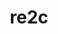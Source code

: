 ---
title: "re2c"
layout: cache
categories: [package, develop-2025-02-02]
meta: {"versions": ["3.0", "3.1"], "compilers": ["gcc@=10.5.0", "gcc@=11.1.0", "gcc@=11.4.0", "gcc@=12.3.0", "gcc@=13.2.0", "gcc@=13.3.0", "gcc@=7.3.1", "gcc@=7.5.0", "oneapi@=2024.2.1"], "oss": ["amzn2", "centos7", "rhel8", "ubuntu18.04", "ubuntu20.04", "ubuntu22.04", "ubuntu24.04"], "platforms": ["linux"], "targets": ["aarch64", "neoverse_v2", "x86_64_v3"], "stacks": ["aws-isc", "aws-isc-aarch64", "bootstrap-x86_64-linux-gnu", "data-vis-sdk", "developer-tools-aarch64-linux-gnu", "developer-tools-x86_64_v3-linux-gnu", "e4s", "e4s-neoverse-v2", "e4s-oneapi", "e4s-rocm-external", "hep", "ml-linux-aarch64-cpu", "ml-linux-aarch64-cuda", "ml-linux-x86_64-cpu", "ml-linux-x86_64-cuda", "ml-linux-x86_64-rocm", "radiuss", "root", "tutorial"], "num_specs": 39, "num_specs_by_stack": {"aws-isc-aarch64": 2, "root": 39, "aws-isc": 2, "developer-tools-x86_64_v3-linux-gnu": 1, "developer-tools-aarch64-linux-gnu": 1, "radiuss": 3, "data-vis-sdk": 1, "e4s-neoverse-v2": 4, "hep": 1, "e4s": 6, "tutorial": 3, "e4s-rocm-external": 2, "e4s-oneapi": 5, "ml-linux-aarch64-cpu": 4, "ml-linux-aarch64-cuda": 4, "ml-linux-x86_64-cpu": 4, "ml-linux-x86_64-rocm": 4, "bootstrap-x86_64-linux-gnu": 8, "ml-linux-x86_64-cuda": 4}}
spec_details: [{"hash": "seyomybkldi3hapdaw4u6lew53fxomwq", "compiler": "gcc@=7.3.1", "versions": ["3.1"], "os": "amzn2", "platform": "linux", "target": "aarch64", "variants": ["build_system=autotools"], "stacks": ["aws-isc-aarch64", "root"], "size": "-", "tarball": "https://binaries.spack.io/develop-2025-02-02/build_cache/linux-amzn2-aarch64/gcc-7.3.1/re2c-3.1/linux-amzn2-aarch64-gcc-7.3.1-re2c-3.1-seyomybkldi3hapdaw4u6lew53fxomwq.spack"}, {"hash": "x4m2u67wiqjginrhnd7lcnh5evd5zher", "compiler": "gcc@=7.3.1", "versions": ["3.1"], "os": "amzn2", "platform": "linux", "target": "aarch64", "variants": ["build_system=autotools"], "stacks": ["aws-isc-aarch64", "root"], "size": "-", "tarball": "https://binaries.spack.io/develop-2025-02-02/build_cache/linux-amzn2-aarch64/gcc-7.3.1/re2c-3.1/linux-amzn2-aarch64-gcc-7.3.1-re2c-3.1-x4m2u67wiqjginrhnd7lcnh5evd5zher.spack"}, {"hash": "uzmae5wh2euxjii4rpeuh7qy6d4kh5wd", "compiler": "gcc@=7.3.1", "versions": ["3.1"], "os": "amzn2", "platform": "linux", "target": "x86_64_v3", "variants": ["build_system=autotools"], "stacks": ["aws-isc", "root"], "size": "-", "tarball": "https://binaries.spack.io/develop-2025-02-02/build_cache/linux-amzn2-x86_64_v3/gcc-7.3.1/re2c-3.1/linux-amzn2-x86_64_v3-gcc-7.3.1-re2c-3.1-uzmae5wh2euxjii4rpeuh7qy6d4kh5wd.spack"}, {"hash": "ojevasq4csqhv4e262qx4x2xuus3ehga", "compiler": "gcc@=7.3.1", "versions": ["3.1"], "os": "amzn2", "platform": "linux", "target": "x86_64_v3", "variants": ["build_system=autotools"], "stacks": ["aws-isc", "root"], "size": "-", "tarball": "https://binaries.spack.io/develop-2025-02-02/build_cache/linux-amzn2-x86_64_v3/gcc-7.3.1/re2c-3.1/linux-amzn2-x86_64_v3-gcc-7.3.1-re2c-3.1-ojevasq4csqhv4e262qx4x2xuus3ehga.spack"}, {"hash": "q5wtkfiv67yydjzqmxah276w7pdvx5jj", "compiler": "gcc@=10.5.0", "versions": ["3.1"], "os": "centos7", "platform": "linux", "target": "x86_64_v3", "variants": ["build_system=autotools"], "stacks": ["root", "developer-tools-x86_64_v3-linux-gnu"], "size": "-", "tarball": "https://binaries.spack.io/develop-2025-02-02/build_cache/linux-centos7-x86_64_v3/gcc-10.5.0/re2c-3.1/linux-centos7-x86_64_v3-gcc-10.5.0-re2c-3.1-q5wtkfiv67yydjzqmxah276w7pdvx5jj.spack"}, {"hash": "6kga7rmswqbtnw6w6cs4azmnklru4x5l", "compiler": "gcc@=13.3.0", "versions": ["3.1"], "os": "rhel8", "platform": "linux", "target": "aarch64", "variants": ["build_system=autotools"], "stacks": ["root", "developer-tools-aarch64-linux-gnu"], "size": "-", "tarball": "https://binaries.spack.io/develop-2025-02-02/build_cache/linux-rhel8-aarch64/gcc-13.3.0/re2c-3.1/linux-rhel8-aarch64-gcc-13.3.0-re2c-3.1-6kga7rmswqbtnw6w6cs4azmnklru4x5l.spack"}, {"hash": "sv2qtmvezwxub6zqgwmmexyfdftdotai", "compiler": "gcc@=7.5.0", "versions": ["3.1"], "os": "ubuntu18.04", "platform": "linux", "target": "x86_64_v3", "variants": ["build_system=autotools"], "stacks": ["root", "radiuss"], "size": "-", "tarball": "https://binaries.spack.io/develop-2025-02-02/build_cache/linux-ubuntu18.04-x86_64_v3/gcc-7.5.0/re2c-3.1/linux-ubuntu18.04-x86_64_v3-gcc-7.5.0-re2c-3.1-sv2qtmvezwxub6zqgwmmexyfdftdotai.spack"}, {"hash": "c2mnldv7oacl3ybztiypr3tf2fvd6atx", "compiler": "gcc@=7.5.0", "versions": ["3.1"], "os": "ubuntu18.04", "platform": "linux", "target": "x86_64_v3", "variants": ["build_system=autotools"], "stacks": ["root", "radiuss"], "size": "-", "tarball": "https://binaries.spack.io/develop-2025-02-02/build_cache/linux-ubuntu18.04-x86_64_v3/gcc-7.5.0/re2c-3.1/linux-ubuntu18.04-x86_64_v3-gcc-7.5.0-re2c-3.1-c2mnldv7oacl3ybztiypr3tf2fvd6atx.spack"}, {"hash": "txodbunqw6oh4b3zhmnh2blf7nht3v6c", "compiler": "gcc@=7.5.0", "versions": ["3.1"], "os": "ubuntu18.04", "platform": "linux", "target": "x86_64_v3", "variants": ["build_system=autotools"], "stacks": ["root", "radiuss"], "size": "-", "tarball": "https://binaries.spack.io/develop-2025-02-02/build_cache/linux-ubuntu18.04-x86_64_v3/gcc-7.5.0/re2c-3.1/linux-ubuntu18.04-x86_64_v3-gcc-7.5.0-re2c-3.1-txodbunqw6oh4b3zhmnh2blf7nht3v6c.spack"}, {"hash": "a4hglopbwmsvedgqtwmcjkklnc7ix5fc", "compiler": "gcc@=11.1.0", "versions": ["3.1"], "os": "ubuntu20.04", "platform": "linux", "target": "x86_64_v3", "variants": ["build_system=autotools"], "stacks": ["root", "data-vis-sdk"], "size": "-", "tarball": "https://binaries.spack.io/develop-2025-02-02/build_cache/linux-ubuntu20.04-x86_64_v3/gcc-11.1.0/re2c-3.1/linux-ubuntu20.04-x86_64_v3-gcc-11.1.0-re2c-3.1-a4hglopbwmsvedgqtwmcjkklnc7ix5fc.spack"}, {"hash": "nam4vpznaicmkmpb242knfjdbwgkolkv", "compiler": "gcc@=11.4.0", "versions": ["3.1"], "os": "ubuntu22.04", "platform": "linux", "target": "neoverse_v2", "variants": ["build_system=autotools"], "stacks": ["root", "e4s-neoverse-v2"], "size": "-", "tarball": "https://binaries.spack.io/develop-2025-02-02/build_cache/linux-ubuntu22.04-neoverse_v2/gcc-11.4.0/re2c-3.1/linux-ubuntu22.04-neoverse_v2-gcc-11.4.0-re2c-3.1-nam4vpznaicmkmpb242knfjdbwgkolkv.spack"}, {"hash": "lc3mmbnhdmfwcjvuvc5vaydq57rxt3s7", "compiler": "gcc@=11.4.0", "versions": ["3.1"], "os": "ubuntu22.04", "platform": "linux", "target": "neoverse_v2", "variants": ["build_system=autotools"], "stacks": ["root", "e4s-neoverse-v2"], "size": "-", "tarball": "https://binaries.spack.io/develop-2025-02-02/build_cache/linux-ubuntu22.04-neoverse_v2/gcc-11.4.0/re2c-3.1/linux-ubuntu22.04-neoverse_v2-gcc-11.4.0-re2c-3.1-lc3mmbnhdmfwcjvuvc5vaydq57rxt3s7.spack"}, {"hash": "idedh3mebtjcc5z36pfltstgsgvtv24s", "compiler": "gcc@=11.4.0", "versions": ["3.1"], "os": "ubuntu22.04", "platform": "linux", "target": "neoverse_v2", "variants": ["build_system=autotools"], "stacks": ["root", "e4s-neoverse-v2"], "size": "-", "tarball": "https://binaries.spack.io/develop-2025-02-02/build_cache/linux-ubuntu22.04-neoverse_v2/gcc-11.4.0/re2c-3.1/linux-ubuntu22.04-neoverse_v2-gcc-11.4.0-re2c-3.1-idedh3mebtjcc5z36pfltstgsgvtv24s.spack"}, {"hash": "zqjwszxn7adfwbtb6xad3fvl4x4lgq22", "compiler": "gcc@=11.4.0", "versions": ["3.1"], "os": "ubuntu22.04", "platform": "linux", "target": "neoverse_v2", "variants": ["build_system=autotools"], "stacks": ["root", "e4s-neoverse-v2"], "size": "-", "tarball": "https://binaries.spack.io/develop-2025-02-02/build_cache/linux-ubuntu22.04-neoverse_v2/gcc-11.4.0/re2c-3.1/linux-ubuntu22.04-neoverse_v2-gcc-11.4.0-re2c-3.1-zqjwszxn7adfwbtb6xad3fvl4x4lgq22.spack"}, {"hash": "67ajjtbvsdvptbc3hvdquza47l657z2x", "compiler": "gcc@=11.4.0", "versions": ["3.1"], "os": "ubuntu22.04", "platform": "linux", "target": "x86_64_v3", "variants": ["build_system=autotools"], "stacks": ["hep", "root"], "size": "-", "tarball": "https://binaries.spack.io/develop-2025-02-02/build_cache/linux-ubuntu22.04-x86_64_v3/gcc-11.4.0/re2c-3.1/linux-ubuntu22.04-x86_64_v3-gcc-11.4.0-re2c-3.1-67ajjtbvsdvptbc3hvdquza47l657z2x.spack"}, {"hash": "6e6idcblbookrejq4hkahwmfvhx62agy", "compiler": "gcc@=11.4.0", "versions": ["3.1"], "os": "ubuntu22.04", "platform": "linux", "target": "x86_64_v3", "variants": ["build_system=autotools"], "stacks": ["root", "e4s"], "size": "-", "tarball": "https://binaries.spack.io/develop-2025-02-02/build_cache/linux-ubuntu22.04-x86_64_v3/gcc-11.4.0/re2c-3.1/linux-ubuntu22.04-x86_64_v3-gcc-11.4.0-re2c-3.1-6e6idcblbookrejq4hkahwmfvhx62agy.spack"}, {"hash": "qqd27qtsuafontmbw2i3sblqoaeihd2b", "compiler": "gcc@=11.4.0", "versions": ["3.1"], "os": "ubuntu22.04", "platform": "linux", "target": "x86_64_v3", "variants": ["build_system=autotools"], "stacks": ["tutorial", "root", "e4s", "e4s-rocm-external"], "size": "-", "tarball": "https://binaries.spack.io/develop-2025-02-02/build_cache/linux-ubuntu22.04-x86_64_v3/gcc-11.4.0/re2c-3.1/linux-ubuntu22.04-x86_64_v3-gcc-11.4.0-re2c-3.1-qqd27qtsuafontmbw2i3sblqoaeihd2b.spack"}, {"hash": "drsnyeed2lkstlwy4ipk6xbf5ql22eo3", "compiler": "gcc@=11.4.0", "versions": ["3.1"], "os": "ubuntu22.04", "platform": "linux", "target": "x86_64_v3", "variants": ["build_system=autotools"], "stacks": ["tutorial", "root", "e4s", "e4s-rocm-external"], "size": "-", "tarball": "https://binaries.spack.io/develop-2025-02-02/build_cache/linux-ubuntu22.04-x86_64_v3/gcc-11.4.0/re2c-3.1/linux-ubuntu22.04-x86_64_v3-gcc-11.4.0-re2c-3.1-drsnyeed2lkstlwy4ipk6xbf5ql22eo3.spack"}, {"hash": "ebk7pgbgz5kelc67kxanmtazkgtnyjvb", "compiler": "gcc@=11.4.0", "versions": ["3.1"], "os": "ubuntu22.04", "platform": "linux", "target": "x86_64_v3", "variants": ["build_system=autotools"], "stacks": ["root", "e4s"], "size": "-", "tarball": "https://binaries.spack.io/develop-2025-02-02/build_cache/linux-ubuntu22.04-x86_64_v3/gcc-11.4.0/re2c-3.1/linux-ubuntu22.04-x86_64_v3-gcc-11.4.0-re2c-3.1-ebk7pgbgz5kelc67kxanmtazkgtnyjvb.spack"}, {"hash": "xt4qo3j27cwmj7rdtkpmw4vhj4xchqoi", "compiler": "gcc@=11.4.0", "versions": ["3.1"], "os": "ubuntu22.04", "platform": "linux", "target": "x86_64_v3", "variants": ["build_system=autotools"], "stacks": ["root", "e4s"], "size": "-", "tarball": "https://binaries.spack.io/develop-2025-02-02/build_cache/linux-ubuntu22.04-x86_64_v3/gcc-11.4.0/re2c-3.1/linux-ubuntu22.04-x86_64_v3-gcc-11.4.0-re2c-3.1-xt4qo3j27cwmj7rdtkpmw4vhj4xchqoi.spack"}, {"hash": "5eagsqvruiwsfd3ij6nz6kwfdm37lic6", "compiler": "oneapi@=2024.2.1", "versions": ["3.1"], "os": "ubuntu22.04", "platform": "linux", "target": "x86_64_v3", "variants": ["build_system=autotools"], "stacks": ["e4s-oneapi", "root"], "size": "-", "tarball": "https://binaries.spack.io/develop-2025-02-02/build_cache/linux-ubuntu22.04-x86_64_v3/oneapi-2024.2.1/re2c-3.1/linux-ubuntu22.04-x86_64_v3-oneapi-2024.2.1-re2c-3.1-5eagsqvruiwsfd3ij6nz6kwfdm37lic6.spack"}, {"hash": "robc3hoejvfp5xkmkyabnmup2yeerusa", "compiler": "oneapi@=2024.2.1", "versions": ["3.1"], "os": "ubuntu22.04", "platform": "linux", "target": "x86_64_v3", "variants": ["build_system=autotools"], "stacks": ["e4s-oneapi", "root"], "size": "-", "tarball": "https://binaries.spack.io/develop-2025-02-02/build_cache/linux-ubuntu22.04-x86_64_v3/oneapi-2024.2.1/re2c-3.1/linux-ubuntu22.04-x86_64_v3-oneapi-2024.2.1-re2c-3.1-robc3hoejvfp5xkmkyabnmup2yeerusa.spack"}, {"hash": "j5wudikz2zgnuobnxrf7hsoppbdg4y7x", "compiler": "gcc@=11.4.0", "versions": ["3.1"], "os": "ubuntu22.04", "platform": "linux", "target": "x86_64_v3", "variants": ["build_system=autotools"], "stacks": ["root", "e4s"], "size": "-", "tarball": "https://binaries.spack.io/develop-2025-02-02/build_cache/linux-ubuntu22.04-x86_64_v3/gcc-11.4.0/re2c-3.1/linux-ubuntu22.04-x86_64_v3-gcc-11.4.0-re2c-3.1-j5wudikz2zgnuobnxrf7hsoppbdg4y7x.spack"}, {"hash": "2mkub2adghegzcagyahqvnk2ozjsmabi", "compiler": "oneapi@=2024.2.1", "versions": ["3.1"], "os": "ubuntu22.04", "platform": "linux", "target": "x86_64_v3", "variants": ["build_system=autotools"], "stacks": ["e4s-oneapi", "root"], "size": "-", "tarball": "https://binaries.spack.io/develop-2025-02-02/build_cache/linux-ubuntu22.04-x86_64_v3/oneapi-2024.2.1/re2c-3.1/linux-ubuntu22.04-x86_64_v3-oneapi-2024.2.1-re2c-3.1-2mkub2adghegzcagyahqvnk2ozjsmabi.spack"}, {"hash": "qeeoc5rfd4lljwvrnbpzdpxov2qqluon", "compiler": "gcc@=12.3.0", "versions": ["3.1"], "os": "ubuntu22.04", "platform": "linux", "target": "x86_64_v3", "variants": ["build_system=autotools"], "stacks": ["tutorial", "root"], "size": "-", "tarball": "https://binaries.spack.io/develop-2025-02-02/build_cache/linux-ubuntu22.04-x86_64_v3/gcc-12.3.0/re2c-3.1/linux-ubuntu22.04-x86_64_v3-gcc-12.3.0-re2c-3.1-qeeoc5rfd4lljwvrnbpzdpxov2qqluon.spack"}, {"hash": "xzgjatxtk6rnwff32jfdq3gvuret754k", "compiler": "oneapi@=2024.2.1", "versions": ["3.1"], "os": "ubuntu22.04", "platform": "linux", "target": "x86_64_v3", "variants": ["build_system=autotools"], "stacks": ["e4s-oneapi", "root"], "size": "-", "tarball": "https://binaries.spack.io/develop-2025-02-02/build_cache/linux-ubuntu22.04-x86_64_v3/oneapi-2024.2.1/re2c-3.1/linux-ubuntu22.04-x86_64_v3-oneapi-2024.2.1-re2c-3.1-xzgjatxtk6rnwff32jfdq3gvuret754k.spack"}, {"hash": "nay4ym5nyrjamys45egg5k7bdrcowy7m", "compiler": "oneapi@=2024.2.1", "versions": ["3.1"], "os": "ubuntu22.04", "platform": "linux", "target": "x86_64_v3", "variants": ["build_system=autotools"], "stacks": ["e4s-oneapi", "root"], "size": "-", "tarball": "https://binaries.spack.io/develop-2025-02-02/build_cache/linux-ubuntu22.04-x86_64_v3/oneapi-2024.2.1/re2c-3.1/linux-ubuntu22.04-x86_64_v3-oneapi-2024.2.1-re2c-3.1-nay4ym5nyrjamys45egg5k7bdrcowy7m.spack"}, {"hash": "3xxtngg6hodjglmft45ynptgeapu4ldz", "compiler": "gcc@=13.2.0", "versions": ["3.1"], "os": "ubuntu24.04", "platform": "linux", "target": "aarch64", "variants": ["build_system=autotools"], "stacks": ["ml-linux-aarch64-cpu", "ml-linux-aarch64-cuda", "root"], "size": "-", "tarball": "https://binaries.spack.io/develop-2025-02-02/build_cache/linux-ubuntu24.04-aarch64/gcc-13.2.0/re2c-3.1/linux-ubuntu24.04-aarch64-gcc-13.2.0-re2c-3.1-3xxtngg6hodjglmft45ynptgeapu4ldz.spack"}, {"hash": "cb4cx5yjqfnv56kuz2auhchxf7bg4ncw", "compiler": "gcc@=13.2.0", "versions": ["3.1"], "os": "ubuntu24.04", "platform": "linux", "target": "aarch64", "variants": ["build_system=autotools"], "stacks": ["ml-linux-aarch64-cpu", "ml-linux-aarch64-cuda", "root"], "size": "-", "tarball": "https://binaries.spack.io/develop-2025-02-02/build_cache/linux-ubuntu24.04-aarch64/gcc-13.2.0/re2c-3.1/linux-ubuntu24.04-aarch64-gcc-13.2.0-re2c-3.1-cb4cx5yjqfnv56kuz2auhchxf7bg4ncw.spack"}, {"hash": "krkfddf3y6z4dxccrvait5iaogcwzgzp", "compiler": "gcc@=13.2.0", "versions": ["3.1"], "os": "ubuntu24.04", "platform": "linux", "target": "aarch64", "variants": ["build_system=autotools"], "stacks": ["ml-linux-aarch64-cpu", "ml-linux-aarch64-cuda", "root"], "size": "-", "tarball": "https://binaries.spack.io/develop-2025-02-02/build_cache/linux-ubuntu24.04-aarch64/gcc-13.2.0/re2c-3.1/linux-ubuntu24.04-aarch64-gcc-13.2.0-re2c-3.1-krkfddf3y6z4dxccrvait5iaogcwzgzp.spack"}, {"hash": "yrycemolgsfvmiyqgd7664fvgr6e4szn", "compiler": "gcc@=13.2.0", "versions": ["3.1"], "os": "ubuntu24.04", "platform": "linux", "target": "aarch64", "variants": ["build_system=autotools"], "stacks": ["ml-linux-aarch64-cpu", "ml-linux-aarch64-cuda", "root"], "size": "-", "tarball": "https://binaries.spack.io/develop-2025-02-02/build_cache/linux-ubuntu24.04-aarch64/gcc-13.2.0/re2c-3.1/linux-ubuntu24.04-aarch64-gcc-13.2.0-re2c-3.1-yrycemolgsfvmiyqgd7664fvgr6e4szn.spack"}, {"hash": "kdg4iawy7jfvln2x5nskw6shnt6fvcao", "compiler": "gcc@=13.2.0", "versions": ["3.1"], "os": "ubuntu24.04", "platform": "linux", "target": "x86_64_v3", "variants": ["build_system=autotools"], "stacks": ["ml-linux-x86_64-cpu", "ml-linux-x86_64-rocm", "root", "bootstrap-x86_64-linux-gnu", "ml-linux-x86_64-cuda"], "size": "-", "tarball": "https://binaries.spack.io/develop-2025-02-02/build_cache/linux-ubuntu24.04-x86_64_v3/gcc-13.2.0/re2c-3.1/linux-ubuntu24.04-x86_64_v3-gcc-13.2.0-re2c-3.1-kdg4iawy7jfvln2x5nskw6shnt6fvcao.spack"}, {"hash": "oxkfju3tfoqjkry6zlbhwjxfkfkb5n26", "compiler": "gcc@=13.2.0", "versions": ["3.1"], "os": "ubuntu24.04", "platform": "linux", "target": "x86_64_v3", "variants": ["build_system=autotools"], "stacks": ["ml-linux-x86_64-cpu", "ml-linux-x86_64-rocm", "root", "bootstrap-x86_64-linux-gnu", "ml-linux-x86_64-cuda"], "size": "-", "tarball": "https://binaries.spack.io/develop-2025-02-02/build_cache/linux-ubuntu24.04-x86_64_v3/gcc-13.2.0/re2c-3.1/linux-ubuntu24.04-x86_64_v3-gcc-13.2.0-re2c-3.1-oxkfju3tfoqjkry6zlbhwjxfkfkb5n26.spack"}, {"hash": "2rnb4eiyenrarpkq5vtdst7yyxl73ed5", "compiler": "gcc@=13.2.0", "versions": ["3.0"], "os": "ubuntu24.04", "platform": "linux", "target": "x86_64_v3", "variants": ["build_system=autotools"], "stacks": ["bootstrap-x86_64-linux-gnu", "root"], "size": "-", "tarball": "https://binaries.spack.io/develop-2025-02-02/build_cache/linux-ubuntu24.04-x86_64_v3/gcc-13.2.0/re2c-3.0/linux-ubuntu24.04-x86_64_v3-gcc-13.2.0-re2c-3.0-2rnb4eiyenrarpkq5vtdst7yyxl73ed5.spack"}, {"hash": "oyqhs2gdvb6bqtivluabeb52vrbycx4x", "compiler": "gcc@=13.2.0", "versions": ["3.1"], "os": "ubuntu24.04", "platform": "linux", "target": "x86_64_v3", "variants": ["build_system=autotools"], "stacks": ["ml-linux-x86_64-cpu", "ml-linux-x86_64-rocm", "root", "bootstrap-x86_64-linux-gnu", "ml-linux-x86_64-cuda"], "size": "-", "tarball": "https://binaries.spack.io/develop-2025-02-02/build_cache/linux-ubuntu24.04-x86_64_v3/gcc-13.2.0/re2c-3.1/linux-ubuntu24.04-x86_64_v3-gcc-13.2.0-re2c-3.1-oyqhs2gdvb6bqtivluabeb52vrbycx4x.spack"}, {"hash": "tbhqxxh4vwnivjefwo5bupsjxz5kda5j", "compiler": "gcc@=13.2.0", "versions": ["3.1"], "os": "ubuntu24.04", "platform": "linux", "target": "x86_64_v3", "variants": ["build_system=autotools"], "stacks": ["bootstrap-x86_64-linux-gnu", "root"], "size": "-", "tarball": "https://binaries.spack.io/develop-2025-02-02/build_cache/linux-ubuntu24.04-x86_64_v3/gcc-13.2.0/re2c-3.1/linux-ubuntu24.04-x86_64_v3-gcc-13.2.0-re2c-3.1-tbhqxxh4vwnivjefwo5bupsjxz5kda5j.spack"}, {"hash": "bwkx46xez7lryq2fu4olfrr5c4f4jtit", "compiler": "gcc@=13.2.0", "versions": ["3.1"], "os": "ubuntu24.04", "platform": "linux", "target": "x86_64_v3", "variants": ["build_system=autotools"], "stacks": ["bootstrap-x86_64-linux-gnu", "root"], "size": "-", "tarball": "https://binaries.spack.io/develop-2025-02-02/build_cache/linux-ubuntu24.04-x86_64_v3/gcc-13.2.0/re2c-3.1/linux-ubuntu24.04-x86_64_v3-gcc-13.2.0-re2c-3.1-bwkx46xez7lryq2fu4olfrr5c4f4jtit.spack"}, {"hash": "3y4ypx7ehx5w7za776lb6pcnnv7hjilr", "compiler": "gcc@=13.2.0", "versions": ["3.1"], "os": "ubuntu24.04", "platform": "linux", "target": "x86_64_v3", "variants": ["build_system=autotools"], "stacks": ["bootstrap-x86_64-linux-gnu", "root"], "size": "-", "tarball": "https://binaries.spack.io/develop-2025-02-02/build_cache/linux-ubuntu24.04-x86_64_v3/gcc-13.2.0/re2c-3.1/linux-ubuntu24.04-x86_64_v3-gcc-13.2.0-re2c-3.1-3y4ypx7ehx5w7za776lb6pcnnv7hjilr.spack"}, {"hash": "lt3yqnk6wsazfi3z33y7onvtrpwyaari", "compiler": "gcc@=13.2.0", "versions": ["3.1"], "os": "ubuntu24.04", "platform": "linux", "target": "x86_64_v3", "variants": ["build_system=autotools"], "stacks": ["ml-linux-x86_64-cpu", "ml-linux-x86_64-rocm", "root", "bootstrap-x86_64-linux-gnu", "ml-linux-x86_64-cuda"], "size": "-", "tarball": "https://binaries.spack.io/develop-2025-02-02/build_cache/linux-ubuntu24.04-x86_64_v3/gcc-13.2.0/re2c-3.1/linux-ubuntu24.04-x86_64_v3-gcc-13.2.0-re2c-3.1-lt3yqnk6wsazfi3z33y7onvtrpwyaari.spack"}]
---